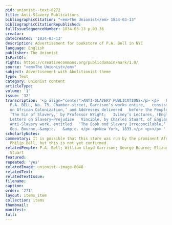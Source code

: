 ```yaml
---
pid: unionist--text-0272
title: Anti-Slavery Publications
bibliographicCitation: "<em>The Unionist</em> 1834-03-13"
bibliographicCitationRepublished: 
fullIssueSequenceNumber: 1834-03-13 p.03.36
creator: 
dateCreated: '1834-03-13'
description: Advertisement for bookstore of P.A. Bell in NYC
language: English
publisher: The Unionist
IsPartOf: 
rights: https://creativecommons.org/publicdomain/mark/1.0/
source: "<em>The Unionist</em>"
subject: Advertisement with Abolitionist theme
type: Text
category: Unionist content
articleType: 
volume: '1'
issue: '32'
transcription: '<p align="center">ANTI-SLAVERY PUBLICATIONS</p> <p>   FOR sale by
  P.A. BELL, No. 73, Chamber-street, Garrison’s works entire,   consisting of ‘Thoughts
  on African Colonization,’ and Addresses delivered   before the People of Color.
  ‘The Sin of Slavery,’ by Professor Wright;   Ivimey’s Lectures, (English edition)—Paxton’s
  Letters on Slavery—Prejudice   Vincible, by Charles Stuart, of England—A scarce
  Anti-Slavery work, entitled   ‘The Book and Slavery Irreconcilable,’ by the Rev.
  Geo. Bourne,—&amp;c.   &amp;c. </p> <p>New York, 1833.</p> <p></p> '
scholarlyNotes: 
commentary: It is possible that this store was run by the prominent African-American
  Philip Bell, but this is not yet confirmed.
relatedPeople: P.A. Bell; William Lloyd Garrison; George Bourne; Elizur Wright; Charles
  Stuart
featured: 
repeated: 'yes'
relatedImage: unionist--image-0048
relatedText: 
relatedTextIssue: 
filename: 
caption: 
order: '271'
layout: items_item
collection: items
thumbnail: 
manifest: 
full: 
---
```

